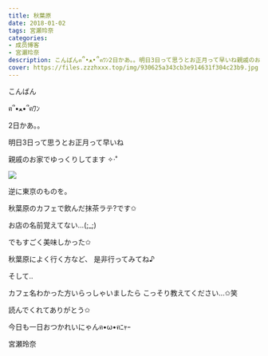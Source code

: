```yaml
---
title: 秋葉原
date: 2018-01-02
tags: 宮瀬玲奈
categories: 
- 成员博客
- 宮瀬玲奈
description: こんばんฅ՞•ﻌ•՞ฅﾜﾝ2日かあ。。明日3日って思うとお正月って早いね親戚のお家でゆっくりしてます ✧‧˚逆に東京のものを。秋葉原のカ...
cover: https://files.zzzhxxx.top/img/930625a343cb3e914631f304c23b9.jpg 
---
```



こんばん

ฅ՞•ﻌ•՞ฅﾜﾝ





2日かあ。。


明日3日って思うとお正月って早いね








親戚のお家でゆっくりしてます ✧‧˚











![](https://files.zzzhxxx.top/img/930625a343cb3e914631f304c23b9.jpg)


逆に東京のものを。

秋葉原のカフェで飲んだ抹茶ラテ?です✩



お店の名前覚えてない...(;_;)

でもすごく美味しかった✩




秋葉原によく行く方など、
是非行ってみてね♪





そして..

カフェ名わかった方いらっしゃいましたら
こっそり教えてください...✩笑







読んでくれてありがとう✩


今日も一日おつかれいにゃんฅ•ω•ฅﾆｬｰ




宮瀬玲奈


